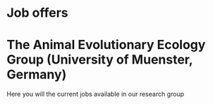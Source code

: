 # Job offers
# The Animal Evolutionary Ecology Group (University of Muenster, Germany)

Here you will the current jobs available in our research group
